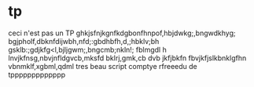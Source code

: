 tp
==

ceci n'est pas un TP
ghkjsfnjkgnfkdgbonfhnpof,hbjdwkg;,bngwdkhyg; bgjpholf,dbknfdijwbh,nfd;:gbdhbfh,d,;hbklv;bh gsklb:;gdjkfg<l,bjljgwm;,bngcmb;nkln!; fblmgdl h
lnvjkfnsg,nbvjnfldgvcb,mksfd
bklrj,gmk,cb
dvb jkfjbkfn
fbvjkfjslkbnklgfhn
vbnmklf,xgbml,qdml
tres beau script comptye rfreeedu de tppppppppppppp
